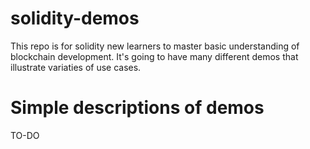 # solidity-demos

This repo is for solidity new learners to master basic understanding of blockchain development. It's going to have many different demos that illustrate variaties of use cases.

# Simple descriptions of demos

TO-DO